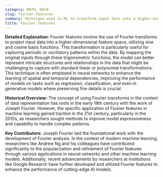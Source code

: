 ```yaml
---
category: MATH, DATA
slug: fourier-features
summary: Technique used in ML to transform input data into a higher-dimensional space using sine and cosine functions, which can help models learn more complex patterns.
title: Fourier Features
---
```


**Detailed Explanation:** Fourier features involve the use of Fourier transforms to project input data into a higher-dimensional feature space, utilizing sine and cosine basis functions. This transformation is particularly useful for capturing periodic or oscillatory patterns within the data. By mapping the original inputs through these trigonometric functions, the model can better represent intricate structures and relationships in the data that might be challenging to capture with standard linear or polynomial transformations. This technique is often employed in neural networks to enhance the learning of spatial and temporal dependencies, improving the performance of models on tasks such as regression, classification, and even in generative models where preserving fine details is crucial.

**Historical Overview:** The concept of using Fourier transforms in the context of data representation has roots in the early 19th century with the work of Joseph Fourier. However, the specific application of Fourier features in machine learning gained traction in the 21st century, particularly in the 2010s, as researchers sought methods to improve model expressiveness and capability to handle complex patterns.

**Key Contributors:** Joseph Fourier laid the foundational work with the development of Fourier analysis. In the context of modern machine learning, researchers like Andrew Ng and his colleagues have contributed significantly to the popularization and refinement of Fourier features through various applications in neural networks and other machine learning models. Additionally, recent advancements by researchers at institutions like Google Research have further developed and utilized Fourier features to enhance the performance of cutting-edge AI models.